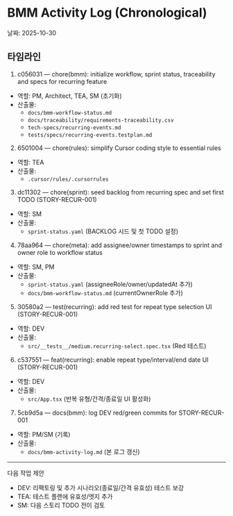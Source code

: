 # BMM Activity Log (Chronological)

날짜: 2025-10-30

## 타임라인

1) c056031 — chore(bmm): initialize workflow, sprint status, traceability and specs for recurring feature
- 역할: PM, Architect, TEA, SM (초기화)
- 산출물:
  - `docs/bmm-workflow-status.md`
  - `docs/traceability/requirements-traceability.csv`
  - `tech-specs/recurring-events.md`
  - `tests/specs/recurring-events.testplan.md`

2) 6501004 — chore(rules): simplify Cursor coding style to essential rules
- 역할: TEA
- 산출물:
  - `.cursor/rules/.cursorrules`

3) dc11302 — chore(sprint): seed backlog from recurring spec and set first TODO (STORY-RECUR-001)
- 역할: SM
- 산출물:
  - `sprint-status.yaml` (BACKLOG 시드 및 첫 TODO 설정)

4) 78aa964 — chore(meta): add assignee/owner timestamps to sprint and owner role to workflow status
- 역할: SM, PM
- 산출물:
  - `sprint-status.yaml` (assigneeRole/owner/updatedAt 추가)
  - `docs/bmm-workflow-status.md` (currentOwnerRole 추가)

5) 30580a2 — test(recurring): add red test for repeat type selection UI (STORY-RECUR-001)
- 역할: DEV
- 산출물:
  - `src/__tests__/medium.recurring-select.spec.tsx` (Red 테스트)

6) c537551 — feat(recurring): enable repeat type/interval/end date UI (STORY-RECUR-001)
- 역할: DEV
- 산출물:
  - `src/App.tsx` (반복 유형/간격/종료일 UI 활성화)

7) 5cb9d5a — docs(bmm): log DEV red/green commits for STORY-RECUR-001
- 역할: PM/SM (기록)
- 산출물:
  - `docs/bmm-activity-log.md` (본 로그 갱신)

---

다음 작업 제안
- DEV: 리팩토링 및 추가 시나리오(종료일/간격 유효성) 테스트 보강
- TEA: 테스트 플랜에 유효성/엣지 추가
- SM: 다음 스토리 TODO 전이 검토
